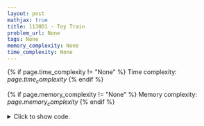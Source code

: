 ```yaml
---
layout: post
mathjax: true
title: 1130D1 - Toy Train
problem_url: None
tags: None
memory_complexity: None
time_complexity: None
---
```




{% if page.time_complexity != "None" %}
Time complexity: ${{ page.time_complexity }}$
{% endif %}

{% if page.memory_complexity != "None" %}
Memory complexity: ${{ page.memory_complexity }}$
{% endif %}

<details>
<summary>
<p style="display:inline">Click to show code.</p>
</summary>
```cpp
{% raw %}
using namespace std;
using vi = vector<int>;
int main(void)
{
    int n, m;
    vi f;
    vector<vi> bs;
    cin >> n >> m;
    f.resize(n, 0), bs.resize(n);
    for (int i = 0; i < m; ++i)
    {
        int a, b;
        cin >> a >> b, --a, --b;
        bs[a].push_back(b);
    }
    auto dist = [n](int l, int r) -> int { return (r - l + n) % n; };
    for (int i = 0; i < n; ++i)
    {
        if ((int)bs[i].size() > 0)
        {
            int closest = *min_element(bs[i].begin(), bs[i].end(), [i, dist](int a, int b) {
                return dist(i, a) < dist(i, b);
            });
            f[i] = ((int)bs[i].size() - 1) * n + dist(i, closest);
        }
    }
    for (int start = 0; start < n; ++start)
    {
        int ans = 0;
        for (int delta = 0; delta < n; ++delta)
        {
            auto fi = f[(start + delta) % n];
            ans = max(ans, fi + (fi > 0) * delta);
        }
        cout << ans << " ";
    }
    return 0;
}

{% endraw %}
```
</details>

